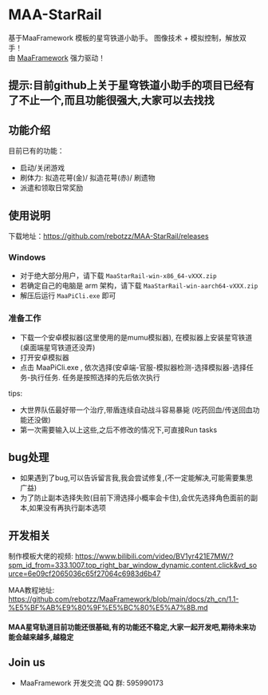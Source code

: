 # MAA-StarRail

基于MaaFramework 模板的星穹铁道小助手。 图像技术 + 模拟控制，解放双手！  
由 [MaaFramework](https://github.com/MaaXYZ/MaaFramework) 强力驱动！

## 提示:目前github上关于星穹铁道小助手的项目已经有了不止一个,而且功能很强大,大家可以去找找


## 功能介绍

目前已有的功能：

- 启动/关闭游戏
- 刷体力: 拟造花萼(金)/ 拟造花萼(赤)/ 刷遗物
- 派遣和领取日常奖励


## 使用说明

下载地址：<https://github.com/rebotzz/MAA-StarRail/releases>

### Windows

- 对于绝大部分用户，请下载 `MaaStarRail-win-x86_64-vXXX.zip`
- 若确定自己的电脑是 arm 架构，请下载 `MaaStarRail-win-aarch64-vXXX.zip`
- 解压后运行 `MaaPiCli.exe` 即可

### 准备工作

- 下载一个安卓模拟器(这里使用的是mumu模拟器), 在模拟器上安装星穹铁道(桌面端星穹铁道还没弄)
- 打开安卓模拟器
- 点击 MaaPiCli.exe , 依次选择(安卓端-官服-模拟器检测-选择模拟器-选择任务-执行任务. 任务是按照选择的先后依次执行

tips: 

- 大世界队伍最好带一个治疗,带盾连续自动战斗容易暴毙 (吃药回血/传送回血功能还没做)
- 第一次需要输入以上这些,之后不修改的情况下,可直接Run tasks

## bug处理

- 如果遇到了bug,可以告诉留言我,我会尝试修复,(不一定能解决,可能需要集思广益)
- 为了防止副本选择失败(目前下滑选择小概率会卡住),会优先选择角色面前的副本,如果没有再执行副本选项

## 开发相关

制作模板大佬的视频: <https://www.bilibili.com/video/BV1yr421E7MW/?spm_id_from=333.1007.top_right_bar_window_dynamic.content.click&vd_source=6e09cf2065036c65f27064c6983d6b47>

MAA教程地址: <https://github.com/rebotzz/MaaFramework/blob/main/docs/zh_cn/1.1-%E5%BF%AB%E9%80%9F%E5%BC%80%E5%A7%8B.md>

#### MAA星穹轨道目前功能还很基础,有的功能还不稳定,大家一起开发吧,期待未来功能会越来越多,越稳定

## Join us

- MaaFramework 开发交流 QQ 群: 595990173

